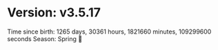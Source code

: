 # Version: v3.5.17
Time since birth: 1265 days, 30361 hours, 1821660 minutes, 109299600 seconds
Season: Spring 🌸
